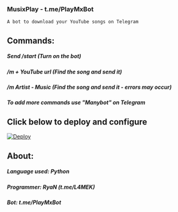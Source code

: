 ### MusixPlay - t.me/PlayMxBot
```
A bot to download your YouTube songs on Telegram
```

## Commands: 
##### Send /start (Turn on the bot)
##### /m + YouTube url (Find the song and send it)
##### /m Artist - Music (Find the song and send it - errors may occur)
##### To add more commands use "Manybot" on Telegram

## Click below to deploy and configure
 [![Deploy](https://www.herokucdn.com/deploy/button.svg)](https://heroku.com/deploy?template=https://github.com/L4MEK/MusixPlay)

## About:
##### Language used: Python
##### Programmer: RyaN (t.me/L4MEK)
##### Bot: t.me/PlayMxBot
